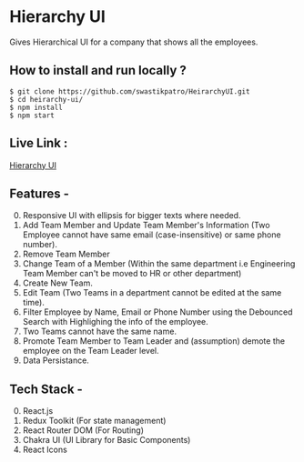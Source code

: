 # Hierarchy UI

Gives Hierarchical UI for a company that shows all the employees.

## **How to install and run locally ?**

```
$ git clone https://github.com/swastikpatro/HeirarchyUI.git
$ cd heirarchy-ui/
$ npm install
$ npm start
```

## **Live Link :**

[Hierarchy UI](https://heirarchy-ui.vercel.app/)

## **Features -**

0. Responsive UI with ellipsis for bigger texts where needed.
1. Add Team Member and Update Team Member's Information (Two Employee cannot have same email (case-insensitive) or same phone number).
2. Remove Team Member
3. Change Team of a Member (Within the same department i.e Engineering Team Member can't be moved to HR or other department)
4. Create New Team.
5. Edit Team (Two Teams in a department cannot be edited at the same time).
6. Filter Employee by Name, Email or Phone Number using the Debounced Search with Highlighing the info of the employee.
7. Two Teams cannot have the same name.
8. Promote Team Member to Team Leader and (assumption) demote the employee on the Team Leader level.
9. Data Persistance.

## **Tech Stack -**

0. React.js
1. Redux Toolkit (For state management)
2. React Router DOM (For Routing)
3. Chakra UI (UI Library for Basic Components)
4. React Icons
